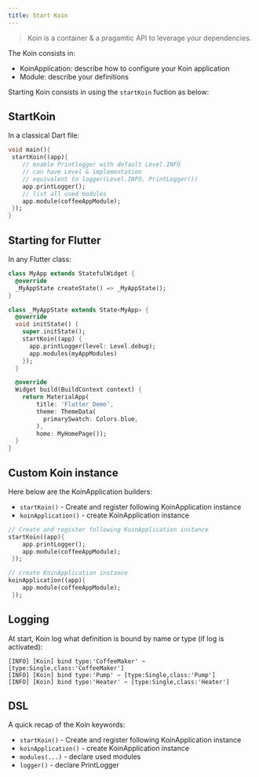 ```yaml
---
title: Start Koin
---
```


> Koin is a container & a pragamtic API to leverage your dependencies. 

The Koin consists in:

* KoinApplication: describe how to configure your Koin application
* Module: describe your definitions

Starting Koin consists in using the `startKoin` fuction as below:

## StartKoin

In a classical Dart file:

```dart
void main(){
 startKoin((app){
    // enable Printlogger with default Level.INFO
    // can have Level & implementation
    // equivalent to logger(Level.INFO, PrintLogger())
    app.printLogger();
    // list all used modules
    app.module(coffeeAppModule);
 });
}
```

## Starting for Flutter

In any Flutter class:

```dart
class MyApp extends StatefulWidget {
  @override
  _MyAppState createState() => _MyAppState();
}

class _MyAppState extends State<MyApp> {
  @override
  void initState() {
    super.initState();
    startKoin((app) {
      app.printLogger(level: Level.debug);
      app.modules(myAppModules)
    });
  }

  @override
  Widget build(BuildContext context) {
    return MaterialApp(
        title: 'Flutter Demo',
        theme: ThemeData(
          primarySwatch: Colors.blue,
        ),
        home: MyHomePage());
  }
}
```

## Custom Koin instance 

Here below are the KoinApplication builders:

* `startKoin()` - Create and register following KoinApplication instance
* `koinApplication()` - create KoinApplication instance

```dart
// Create and register following KoinApplication instance
startKoin((app){
    app.printLogger();
    app.module(coffeeAppModule);
 });

// create KoinApplication instance
koinApplication((app){
    app.module(coffeeAppModule);
 });
```

## Logging

At start, Koin log what definition is bound by name or type (if log is activated):

```
[INFO] [Koin] bind type:'CoffeeMaker' ~ [type:Single,class:'CoffeeMaker']
[INFO] [Koin] bind type:'Pump' ~ [type:Single,class:'Pump']
[INFO] [Koin] bind type:'Heater' ~ [type:Single,class:'Heater']
```

## DSL

A quick recap of the Koin keywords:

* `startKoin()` - Create and register following KoinApplication instance
* `koinApplication()` - create KoinApplication instance
* `modules(...)` - declare used modules
* `logger()` - declare PrintLogger
